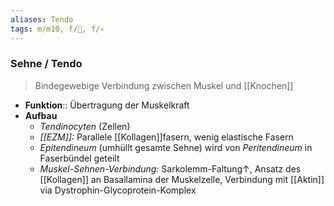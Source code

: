 ```yaml
---
aliases: Tendo
tags: m/m10, f/🦴, f/💀
---
```

### Sehne / Tendo
> Bindegewebige Verbindung zwischen Muskel und [[Knochen]]
- **Funktion**:: Übertragung der Muskelkraft
- **Aufbau**
	- *Tendinocyten* (Zellen)
	- *[[EZM]]:* Parallele [[Kollagen]]fasern, wenig elastische Fasern
	- *Epitendineum* (umhüllt gesamte Sehne) wird von *Peritendineum* in Faserbündel geteilt
	- *Muskel-Sehnen-Verbindung:* Sarkolemm-Faltung↑, Ansatz des [[Kollagen]] an Basallamina der Muskelzelle, Verbindung mit [[Aktin]] via Dystrophin-Glycoprotein-Komplex
